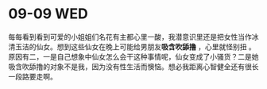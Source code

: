 # 09-09 WED

每每看到看到可爱的小姐姐们名花有主都心里一酸，我潜意识里还是把女性当作冰清玉洁的仙女。想到这些仙女在晚上可能给男朋友**吸含吹舔撸** ，心里就怪别扭 。原因有二，一是自己想象中仙女怎么会干这种事情呢，仙女变成了小骚货？二是她吸含吹舔撸的对象不是我，因为没有性生活而懊恼。想必我距离心智健全还有很长一段路要走啊。
